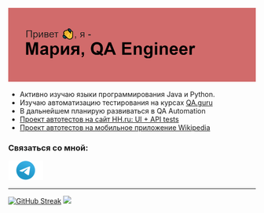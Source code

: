 ![](header.png) 

- Активно изучаю языки программирования Java и Python.
- Изучаю автоматизацию тестирования на курсах [QA.guru](https://qa.guru/)
- В дальнейшем планирую развиваться в QA Automation
- [Проект автотестов на сайт HH.ru: UI + API tests](https://github.com/ioomoon/QA-guru-graduation.git)
- [Проект автотестов на мобильное приложение Wikipedia](https://github.com/ioomoon/QA-guru-homework-mobile.git)

### Связаться со мной:

[![](img/Telegram.png "Telegram")](https://t.me/ioomoon)

***
[![GitHub Streak](http://github-readme-streak-stats.herokuapp.com?user=ioomoon&theme=graywhite&hide_border=true&date_format=j%20M%5B%20Y%5D)](https://git.io/streak-stats)
![](https://github-profile-summary-cards.vercel.app/api/cards/repos-per-language?username=ioomoon&theme=default)
